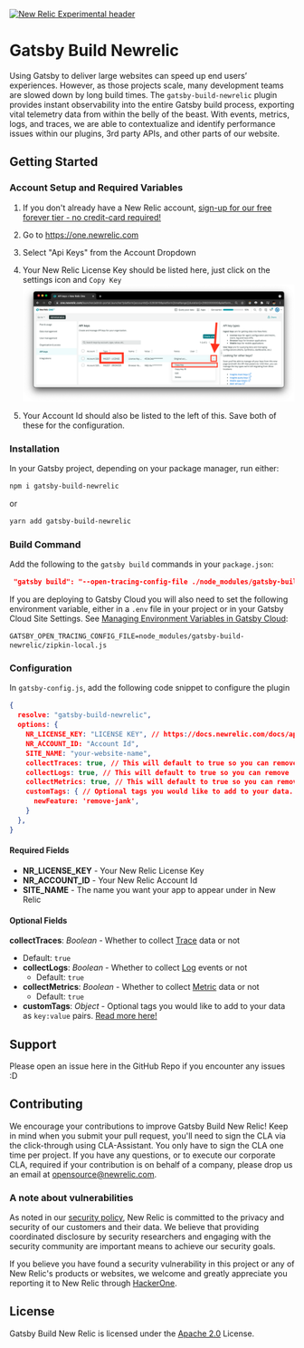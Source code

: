 [![New Relic Experimental header](https://github.com/newrelic/opensource-website/raw/master/src/images/categories/Experimental.png)](https://opensource.newrelic.com/oss-category/#new-relic-experimental)

# Gatsby Build Newrelic

Using Gatsby to deliver large websites can speed up end users’ experiences. However, as those projects scale, many development teams are slowed down by long build times. The `gatsby-build-newrelic` plugin provides instant observability into the entire Gatsby build process, exporting vital telemetry data from within the belly of the beast. With events, metrics, logs, and traces, we are able to contextualize and identify performance issues within our plugins, 3rd party APIs, and other parts of our website.

## Getting Started

### Account Setup and Required Variables

1. If you don't already have a New Relic account, [sign-up for our free forever tier - no credit-card required!](https://newrelic.com/signup?utm_source=jamstackconf&utm_medium=organic_social&utm_campaign=global-fy22-q2-gatsby_build&utm_content=event)

2. Go to https://one.newrelic.com

3. Select "Api Keys" from the Account Dropdown

4. Your New Relic License Key should be listed here, just click on the settings icon and `Copy Key`
   ![lic-key](./src/images/license_key.png)
5. Your Account Id should also be listed to the left of this. Save both of these for the configuration.

### Installation

In your Gatsby project, depending on your package manager, run either:

```sh
npm i gatsby-build-newrelic
```

or

```sh
yarn add gatsby-build-newrelic
```

### Build Command

Add the following to the `gatsby build` commands in your `package.json`:

```json
 "gatsby build": "--open-tracing-config-file ./node_modules/gatsby-build-newrelic/zipkin-local.js --graphql-tracing",
```

If you are deploying to Gatsby Cloud you will also need to set the following environment variable, either in a `.env` file in your project or in your Gatsby Cloud Site Settings. See [Managing Environment Variables in Gatsby Cloud](https://support.gatsbyjs.com/hc/en-us/articles/360053096753-Managing-Environment-Variables):

```
GATSBY_OPEN_TRACING_CONFIG_FILE=node_modules/gatsby-build-newrelic/zipkin-local.js
```

### Configuration

In `gatsby-config.js`, add the following code snippet to configure the plugin

```json
{
  resolve: "gatsby-build-newrelic",
  options: {
    NR_LICENSE_KEY: "LICENSE KEY", // https://docs.newrelic.com/docs/apis/intro-apis/new-relic-api-keys/#ingest-license-key
    NR_ACCOUNT_ID: "Account Id",
    SITE_NAME: "your-website-name",
    collectTraces: true, // This will default to true so you can remove
    collectLogs: true, // This will default to true so you can remove
    collectMetrics: true, // This will default to true so you can remove
    customTags: { // Optional tags you would like to add to your data. For more info see https://docs.newrelic.com/docs/new-relic-one/use-new-relic-one/core-concepts/use-tags-help-organize-find-your-data/
      newFeature: 'remove-jank',
    }
  },
}
```

#### Required Fields

 - **NR_LICENSE_KEY** - Your New Relic License Key
 - **NR_ACCOUNT_ID** - Your New Relic Account Id
 - **SITE_NAME** - The name you want your app to appear under in New Relic

#### Optional Fields

  **collectTraces**: *Boolean* - Whether to collect [Trace](https://docs.newrelic.com/docs/distributed-tracing/concepts/introduction-distributed-tracing/) data or not
   - Default: `true`
 - **collectLogs**: *Boolean* - Whether to collect [Log](https://docs.newrelic.com/docs/logs/log-management/log-api/log-event-data/) events or not
   - Default: `true`
 - **collectMetrics**: *Boolean* - Whether to collect [Metric](https://docs.newrelic.com/docs/data-apis/convert-to-metrics/analyze-monitor-data-trends-metrics/) data or not
   - Default: `true`
 - **customTags**: *Object* - Optional tags you would like to add to your data as `key:value` pairs. [Read more here!](https://docs.newrelic.com/docs/new-relic-one/use-new-relic-one/core-concepts/use-tags-help-organize-find-your-data/)

## Support

Please open an issue here in the GitHub Repo if you encounter any issues :D

## Contributing

We encourage your contributions to improve Gatsby Build New Relic! Keep in mind when you submit your pull request, you'll need to sign the CLA via the click-through using CLA-Assistant. You only have to sign the CLA one time per project.
If you have any questions, or to execute our corporate CLA, required if your contribution is on behalf of a company,  please drop us an email at opensource@newrelic.com.

### A note about vulnerabilities

As noted in our [security policy](../../security/policy), New Relic is committed to the privacy and security of our customers and their data. We believe that providing coordinated disclosure by security researchers and engaging with the security community are important means to achieve our security goals.

If you believe you have found a security vulnerability in this project or any of New Relic's products or websites, we welcome and greatly appreciate you reporting it to New Relic through [HackerOne](https://hackerone.com/newrelic).

## License

Gatsby Build New Relic is licensed under the [Apache 2.0](http://apache.org/licenses/LICENSE-2.0.txt) License.
